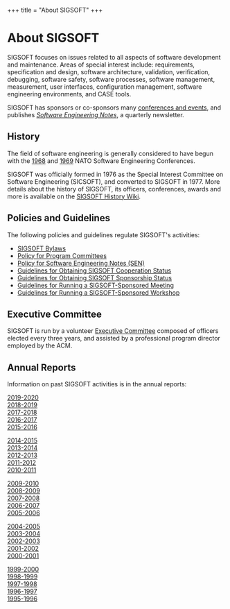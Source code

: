 +++
title = "About SIGSOFT"
+++

About SIGSOFT
=============

SIGSOFT focuses on issues related to all aspects of software development and maintenance. Areas of special interest include: requirements, specification and design, software architecture, validation, verification, debugging, software safety, software processes, software management, measurement, user interfaces, configuration management, software engineering environments, and CASE tools.

SIGSOFT has sponsors or co-sponsors many [conferences and events](/activities/overview/), and publishes [_Software Engineering Notes_](/SEN/SEN), a quarterly newsletter.

History
-------

The field of software engineering is generally considered to have begun with the [1968](http://homepages.cs.ncl.ac.uk/brian.randell/NATO/nato1968.PDF) and [1969](http://homepages.cs.ncl.ac.uk/brian.randell/NATO/nato1969.PDF) NATO Software Engineering Conferences.

SIGSOFT was officially formed in 1976 as the Special Interest Committee on Software Engineering (SICSOFT), and converted to SIGSOFT in 1977. More details about the history of SIGSOFT, its officers, conferences, awards and more is available on the [SIGSOFT History Wiki](http://historywiki.acm.org/sigs/SIGSOFT).


Policies and Guidelines
-----------------------

The following policies and guidelines regulate SIGSOFT's activities:

*   [SIGSOFT Bylaws](https://www.acm.org/special-interest-groups/volunteer-resources/bylaws/sigsoft-bylaws)
*   [Policy for Program Committees](/policies/PCpolicy)
*   [Policy for Software Engineering Notes (SEN)](/sen/sen)
*   [Guidelines for Obtaining SIGSOFT Cooperation Status](/policies/cooperation)
*   [Guidelines for Obtaining SIGSOFT Sponsorship Status](/policies/sponsorship)
*   [Guidelines for Running a SIGSOFT-Sponsored Meeting](/policies/meeting)
*   [Guidelines for Running a SIGSOFT-Sponsored Workshop](/policies/workshop)

Executive Committee
-------------------

SIGSOFT is run by a volunteer [Executive Committee](/execcontact) composed of officers elected every three years, and assisted by a professional program director employed by the ACM.

Annual Reports
--------------

Information on past SIGSOFT activities is in the annual reports:

[2019-2020](/annualrpt/2020annualreport)  
[2018-2019](/annualrpt/2019annualreport)  
[2017-2018](/annualrpt/2018annualreport.md)  
[2016-2017](/annualrpt/2017annualreport.md)  
[2015-2016](/annualrpt/2016annualreport.md)

[2014-2015](/annualrpt/2015annualreport.md)  
[2013-2014](/annualrpt/2014annualreport.md)  
[2012-2013](/annualrpt/2013annualreport.md)  
[2011-2012](/annualrpt/2012annualreport.md)  
[2010-2011](/annualrpt/2011annualreport.md)

[2009-2010](/annualrpt/2010annualreport.md)  
[2008-2009](/annualrpt/2009annualreport.md)  
[2007-2008](/annualrpt/2008annualreport.md)  
[2006-2007](/annualrpt/2007annualreport.md)  
[2005-2006](/annualrpt/2006annualreport.md)

[2004-2005](/annualrpt/2005annualreport.md)  
[2003-2004](/annualrpt/2004annualreport.md)  
[2002-2003](/annualrpt/2003annualreport.md)  
[2001-2002](/annualrpt/2002annualreport.md)  
[2000-2001](/annualrpt/2001annualreport.md)


[1999-2000](/annualrpt/2000annualreport.md)  
[1998-1999](/annualrpt/1999annualreport.md)  
[1997-1998](/annualrpt/1998annualreport.md)  
[1996-1997](/annualrpt/1997annualreport.md)  
[1995-1996](/annualrpt/1996annualreport.md)
